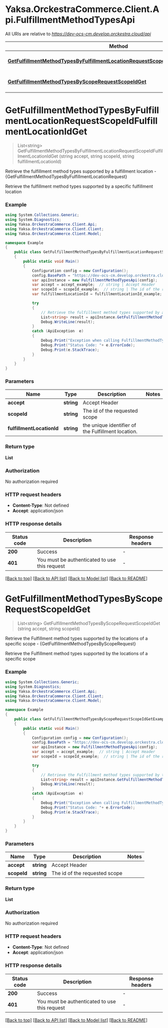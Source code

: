 # Yaksa.OrckestraCommerce.Client.Api.FulfillmentMethodTypesApi

All URIs are relative to *https://dev-ocs-cm.develop.orckestra.cloud/api*

Method | HTTP request | Description
------------- | ------------- | -------------
[**GetFulfillmentMethodTypesByFulfillmentLocationRequestScopeIdFulfillmentLocationIdGet**](FulfillmentMethodTypesApi.md#getfulfillmentmethodtypesbyfulfillmentlocationrequestscopeidfulfillmentlocationidget) | **GET** /fulfillmentMethodTypes/{ScopeId}/{FulfillmentLocationId} | Retrieve the fulfillment method types supported by a fulfillment location - {GetFulfillmentMethodTypesByFulfillmentLocationRequest}
[**GetFulfillmentMethodTypesByScopeRequestScopeIdGet**](FulfillmentMethodTypesApi.md#getfulfillmentmethodtypesbyscoperequestscopeidget) | **GET** /fulfillmentMethodTypes/{ScopeId} | Retrieve the Fulfillment method types supported by the locations of a specific scope - {GetFulfillmentMethodTypesByScopeRequest}


<a name="getfulfillmentmethodtypesbyfulfillmentlocationrequestscopeidfulfillmentlocationidget"></a>
# **GetFulfillmentMethodTypesByFulfillmentLocationRequestScopeIdFulfillmentLocationIdGet**
> List&lt;string&gt; GetFulfillmentMethodTypesByFulfillmentLocationRequestScopeIdFulfillmentLocationIdGet (string accept, string scopeId, string fulfillmentLocationId)

Retrieve the fulfillment method types supported by a fulfillment location - {GetFulfillmentMethodTypesByFulfillmentLocationRequest}

Retrieve the fulfillment method types supported by a specific fulfillment location

### Example
```csharp
using System.Collections.Generic;
using System.Diagnostics;
using Yaksa.OrckestraCommerce.Client.Api;
using Yaksa.OrckestraCommerce.Client.Client;
using Yaksa.OrckestraCommerce.Client.Model;

namespace Example
{
    public class GetFulfillmentMethodTypesByFulfillmentLocationRequestScopeIdFulfillmentLocationIdGetExample
    {
        public static void Main()
        {
            Configuration config = new Configuration();
            config.BasePath = "https://dev-ocs-cm.develop.orckestra.cloud/api";
            var apiInstance = new FulfillmentMethodTypesApi(config);
            var accept = accept_example;  // string | Accept Header
            var scopeId = scopeId_example;  // string | The id of the requested scope
            var fulfillmentLocationId = fulfillmentLocationId_example;  // string | the unique identifier of the Fulfillment location.

            try
            {
                // Retrieve the fulfillment method types supported by a fulfillment location - {GetFulfillmentMethodTypesByFulfillmentLocationRequest}
                List<string> result = apiInstance.GetFulfillmentMethodTypesByFulfillmentLocationRequestScopeIdFulfillmentLocationIdGet(accept, scopeId, fulfillmentLocationId);
                Debug.WriteLine(result);
            }
            catch (ApiException  e)
            {
                Debug.Print("Exception when calling FulfillmentMethodTypesApi.GetFulfillmentMethodTypesByFulfillmentLocationRequestScopeIdFulfillmentLocationIdGet: " + e.Message );
                Debug.Print("Status Code: "+ e.ErrorCode);
                Debug.Print(e.StackTrace);
            }
        }
    }
}
```

### Parameters

Name | Type | Description  | Notes
------------- | ------------- | ------------- | -------------
 **accept** | **string**| Accept Header | 
 **scopeId** | **string**| The id of the requested scope | 
 **fulfillmentLocationId** | **string**| the unique identifier of the Fulfillment location. | 

### Return type

**List<string>**

### Authorization

No authorization required

### HTTP request headers

 - **Content-Type**: Not defined
 - **Accept**: application/json


### HTTP response details
| Status code | Description | Response headers |
|-------------|-------------|------------------|
| **200** | Success |  -  |
| **401** | You must be authenticated to use this request |  -  |

[[Back to top]](#) [[Back to API list]](../README.md#documentation-for-api-endpoints) [[Back to Model list]](../README.md#documentation-for-models) [[Back to README]](../README.md)

<a name="getfulfillmentmethodtypesbyscoperequestscopeidget"></a>
# **GetFulfillmentMethodTypesByScopeRequestScopeIdGet**
> List&lt;string&gt; GetFulfillmentMethodTypesByScopeRequestScopeIdGet (string accept, string scopeId)

Retrieve the Fulfillment method types supported by the locations of a specific scope - {GetFulfillmentMethodTypesByScopeRequest}

Retrieve the Fulfillment method types supported by the locations of a specific scope

### Example
```csharp
using System.Collections.Generic;
using System.Diagnostics;
using Yaksa.OrckestraCommerce.Client.Api;
using Yaksa.OrckestraCommerce.Client.Client;
using Yaksa.OrckestraCommerce.Client.Model;

namespace Example
{
    public class GetFulfillmentMethodTypesByScopeRequestScopeIdGetExample
    {
        public static void Main()
        {
            Configuration config = new Configuration();
            config.BasePath = "https://dev-ocs-cm.develop.orckestra.cloud/api";
            var apiInstance = new FulfillmentMethodTypesApi(config);
            var accept = accept_example;  // string | Accept Header
            var scopeId = scopeId_example;  // string | The id of the requested scope

            try
            {
                // Retrieve the Fulfillment method types supported by the locations of a specific scope - {GetFulfillmentMethodTypesByScopeRequest}
                List<string> result = apiInstance.GetFulfillmentMethodTypesByScopeRequestScopeIdGet(accept, scopeId);
                Debug.WriteLine(result);
            }
            catch (ApiException  e)
            {
                Debug.Print("Exception when calling FulfillmentMethodTypesApi.GetFulfillmentMethodTypesByScopeRequestScopeIdGet: " + e.Message );
                Debug.Print("Status Code: "+ e.ErrorCode);
                Debug.Print(e.StackTrace);
            }
        }
    }
}
```

### Parameters

Name | Type | Description  | Notes
------------- | ------------- | ------------- | -------------
 **accept** | **string**| Accept Header | 
 **scopeId** | **string**| The id of the requested scope | 

### Return type

**List<string>**

### Authorization

No authorization required

### HTTP request headers

 - **Content-Type**: Not defined
 - **Accept**: application/json


### HTTP response details
| Status code | Description | Response headers |
|-------------|-------------|------------------|
| **200** | Success |  -  |
| **401** | You must be authenticated to use this request |  -  |

[[Back to top]](#) [[Back to API list]](../README.md#documentation-for-api-endpoints) [[Back to Model list]](../README.md#documentation-for-models) [[Back to README]](../README.md)

